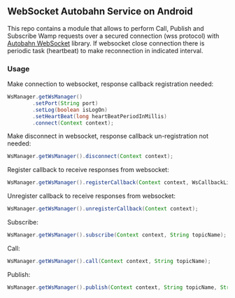 ## WebSocket Autobahn Service on Android

This repo contains a module that allows to perform Call, Publish and Subscribe Wamp requests over a secured connection (wss protocol) with [Autobahn WebSocket][1] library.
If websocket close connection there is periodic task (heartbeat) to make reconnection in indicated interval.

### Usage

Make connection to websocket, response callback registration needed:

```java
WsManager.getWsManager()
        .setPort(String port)
        .setLog(boolean isLogOn)
        .setHeartBeat(long heartBeatPeriodInMillis)
        .connect(Context context);
```

Make disconnect in websocket, response callback un-registration not needed:

```java
WsManager.getWsManager().disconnect(Context context);
```

Register callback to receive responses from websocket:

```java
WsManager.getWsManager().registerCallback(Context context, WsCallbackListeners wsCallbackListeners);
```

Unregister callback to receive responses from websocket:

```java
WsManager.getWsManager().unregisterCallback(Context context);
```

Subscribe:

```java
WsManager.getWsManager().subscribe(Context context, String topicName);
```

Call:

```java
WsManager.getWsManager().call(Context context, String topicName);
```

Publish:

```java
WsManager.getWsManager().publish(Context context, String topicName, String msg);
```

[1]: http://autobahn.ws
